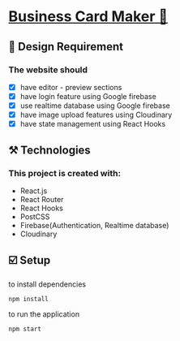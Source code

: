 # [Business Card Maker 📇](https://dasom-card-maker.netlify.app/) 


## 🎨 Design Requirement

### The website should

- [x] have editor - preview sections
- [x] have login feature using Google firebase
- [x] use realtime database using Google firebase
- [x] have image upload features using Cloudinary
- [x] have state management using React Hooks

## ⚒️ Technologies

### This project is created with:

- React.js
- React Router
- React Hooks
- PostCSS
- Firebase(Authentication, Realtime database)
- Cloudinary

## ☑️ Setup

to install dependencies

```
npm install
```

to run the application

```
npm start
```
